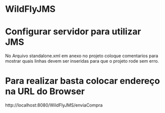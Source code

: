 # WildFlyJMS


# Configurar servidor para utilizar JMS
No Arquivo standalone.xml em anexo no projeto coloque comentarios para mostrar quais linhas devem ser inseridas para que o projeto rode sem erro.

# Para realizar basta colocar endereço na URL do Browser 
http://localhost:8080/WildFlyJMS/enviaCompra
